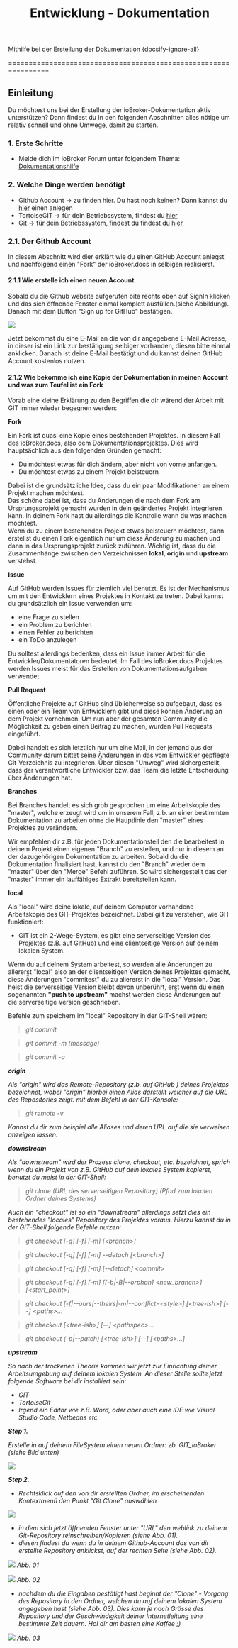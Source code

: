 ﻿---
title:       "Entwicklung - Dokumentation"
lastChanged: "08.01.2019"
editLink:    "https://github.com/ioBroker/ioBroker.docs/edit/master/docs/community/doc.md"
---

Mithilfe bei der Erstellung der Dokumentation {docsify-ignore-all}

================================================================


Einleitung
---------

Du möchtest uns bei der Erstellung der ioBroker-Dokumentation aktiv unterstützen?
Dann findest du in den folgenden Abschnitten alles nötige um relativ schnell und ohne Umwege,
damit zu starten.


### 1. Erste Schritte

- Melde dich im ioBroker Forum unter folgendem Thema: [Dokumentationshilfe](https://forum.iobroker.net/viewtopic.php?f=8&t=16933&p=216031#p216031 "Anmelden als DokumentsMan") 

### 2. Welche Dinge werden benötigt

- Github Account  -> zu finden hier. Du hast noch keinen? Dann kannst du [hier](https://github.com/ "Github Account anlegen") einen anlegen
- TortoiseGIT     -> für dein Betriebssystem, findest du [hier](https://tortoisegit.org/ "TortoiseGIT download") 
- Git             -> für dein Betriebssystem, findest du findest du [hier](https://git-scm.com/ "GIT download")

### 2.1. Der Github Account

In diesem Abschnitt wird dier erklärt wie du einen GitHub Account anlegst und nachfolgend einen "Fork"
der ioBroker.docs in selbigen realisierst.


#### 2.1.1 Wie erstelle ich einen neuen Account

Sobald du die Github website aufgerufen bite rechts oben auf SignIn klicken und das sich öffnende Fenster einmal komplett
ausfüllen.(siehe Abbildung). Danach mit dem Button "Sign up for GitHub" bestätigen.  

![](media/GithubSignIn.PNG) 

Jetzt bekommst du eine E-Mail an die von dir angegebene E-Mail Adresse, in dieser ist ein Link zur bestätigung selbiger vorhanden,
diesen bitte einmal anklicken. Danach ist deine E-Mail bestätigt und du kannst deinen GitHub Account kostenlos nutzen.

#### 2.1.2 Wie bekomme ich eine Kopie der Dokumentation in meinen Account und was zum Teufel ist ein Fork

Vorab eine kleine Erklärung zu den Begriffen die dir wärend der Arbeit mit GIT immer wieder begegnen werden:

<b>Fork</b>

Ein Fork ist quasi eine Kopie eines bestehenden Projektes. In diesem Fall des ioBroker.docs, also dem Dokumentationsprojektes. 
Dies wird hauptsächlich aus den folgenden Gründen gemacht:           
- Du möchtest etwas für dich ändern, aber nicht von vorne anfangen.                                    
- Du möchtest etwas zu einem Projekt beisteuern 

Dabei ist die grundsätzliche Idee, dass du ein paar Modifikationen an einem Projekt machen möchtest.   
Das schöne dabei ist, dass du Änderungen die nach dem Fork am Ursprungsprojekt gemacht wurden in dein geändertes Projekt integrieren kann. In deinem Fork hast du allerdings die Kontrolle wann du was machen möchtest.         
Wenn du zu einem bestehenden Projekt etwas beisteuern möchtest, dann erstellst du einen Fork eigentlich nur um diese Änderung zu machen und dann in das Ursprungsprojekt zurück zuführen.
Wichtig ist, dass du die Zusammenhänge zwischen den Verzeichnissen <b>lokal</b>, <b>origin</b> und <b>upstream</b> verstehst.

<b>Issue</b>

Auf GitHub werden Issues für ziemlich viel benutzt. Es ist der Mechanismus um mit den Entwicklern eines Projektes in Kontakt zu treten. Dabei kannst du grundsätzlich ein Issue verwenden um:
- eine Frage zu stellen
- ein Problem zu berichten
- einen Fehler zu berichten
- ein ToDo anzulegen

Du solltest allerdings bedenken, dass ein Issue immer Arbeit für die Entwickler/Dokumentatoren bedeutet. 
Im Fall des ioBroker.docs Projektes werden Issues meist für das Erstellen von Dokumentationsaufgaben verwendet


<b>Pull Request</b>

Öffentliche Projekte auf GitHub sind üblicherweise so aufgebaut, dass es einen oder ein Team von Entwicklern gibt und diese können Änderung an dem Projekt vornehmen. Um nun aber der gesamten Community die Möglichkeit zu geben einen Beitrag zu machen, wurden Pull Requests eingeführt.

Dabei handelt es sich letztlich nur um eine Mail, in der jemand aus der Community darum bittet seine Änderungen in das vom Entwickler gepflegte Git-Verzeichnis zu integrieren. Über diesen "Umweg" wird sichergestellt, dass der verantwortliche Entwickler bzw. das Team die letzte Entscheidung über Änderungen hat.

<b>Branches</b>

Bei Branches handelt es sich grob gesprochen um eine Arbeitskopie des "master", welche erzeugt wird um in unserem Fall, z.b. an einer bestimmten Dokumentation zu arbeiten ohne die Hauptlinie den "master" eines Projektes zu verändern.

Wir empfehlen dir z.B. für jeden Dokumentationsteil den die bearbeitest in deinem Projekt einen eigenen "Branch" zu erstellen, 
und nur in diesem an der dazugehörigen Dokumentation zu arbeiten. Sobald du die Dokumentation finalisiert hast, kannst du den "Branch" wieder dem "master" über den "Merge" Befehl zuführen.
So wird sichergestellt das der "master" immer ein lauffähiges Extrakt bereitstellen kann.

<b>local</b>

Als "local" wird deine lokale, auf deinem Computer vorhandene Arbeitskopie des GIT-Projektes bezeichnet. Dabei gilt zu verstehen,
wie GIT funktioniert:
- GIT ist ein 2-Wege-System, es gibt eine serverseitige Version des Projektes (z.B. auf GitHub) und eine clientseitige Version auf deinem lokalen System.

Wenn du auf deinem System arbeitest, so werden alle Änderungen zu allererst "local" also an der clientseitigen Version deines Projektes
gemacht, diese Änderungen "commitest" du zu allererst in die "local" Version.
Das heist die serverseitige Version bleibt davon unberührt, erst wenn du einen sogenannten <b>"push to upstream"</b> machst werden diese Änderungen auf die serverseitige Version geschrieben.

Befehle zum speichern im "local" Repository in der GIT-Shell wären:
> <em>git commit

> <em> git commit -m (message)

> <em> git commit -a


<b>origin</b>

Als "origin" wird das Remote-Repository (z.b. auf GitHub ) deines Projektes bezeichnet, wobei "origin" hierbei einen Alias darstellt welcher auf die URL des Repositories zeigt.
mit dem Befehl in der GIT-Konsole:
> <em>git remote -v

Kannst du dir zum beispiel alle Aliases und deren URL auf die sie verweisen anzeigen lassen.

<b>downstream</b>

Als "downstream" wird der Prozess clone, checkout, etc. bezeichnet, sprich wenn du ein Projekt von z.B. GitHub auf dein lokales System
kopierst, benutzt du meist in der GIT-Shell:

> <em>git clone (URL des serverseitigen Repository) (Pfad zum lokalen Ordner deines Systems)

Auch ein "checkout" ist so ein "downstream" allerdings setzt dies ein bestehendes "locales" Repository des Projektes voraus.
Hierzu kannst du in der GIT-Shell folgende Befehle nutzen:

> <em>git checkout</em> [-q] [-f] [-m] [&lt;branch&gt;]

> <em>git checkout</em> [-q] [-f] [-m] --detach [&lt;branch&gt;]

> <em>git checkout</em> [-q] [-f] [-m] [--detach] &lt;commit&gt;

> <em>git checkout</em> [-q] [-f] [-m] [[-b|-B|--orphan] &lt;new_branch&gt;] [&lt;start_point&gt;]

> <em>git checkout</em> [-f|--ours|--theirs|-m|--conflict=&lt;style&gt;] [&lt;tree-ish&gt;] [--] &lt;paths&gt;&#8230;&#8203;

> <em>git checkout</em> [&lt;tree-ish&gt;] [--] &lt;pathspec&gt;&#8230;&#8203;

> <em>git checkout</em> (-p|--patch) [&lt;tree-ish&gt;] [--] [&lt;paths&gt;&#8230;&#8203;]


<b>upstream</b>


So nach der trockenen Theorie kommen wir jetzt zur Einrichtung deiner Arbeitsumgebung auf deinem lokalen System.
An dieser Stelle sollte jetzt folgende Software bei dir installiert sein:

- GIT
- TortoiseGit
- Irgend ein Editor wie z.B. Word, oder aber auch eine IDE wie Visual Studio Code, Netbeans etc.

<b>Step 1.</b>

Erstelle in auf deinem FileSystem einen neuen Ordner: zb. GIT_ioBroker (siehe Bild unten)

![](media/CreateGitRepo001.PNG)

<b>Step 2.</b>

- Rechtsklick auf den von dir erstellten Ordner, im erscheinenden Kontextmenü den Punkt "Git Clone" auswählen

![](media/CreateGitRepo002.PNG)

- in dem sich jetzt öffnenden Fenster unter "URL" den weblink zu deinem Git-Repository reinschreiben/Kopieren 
  (siehe Abb. 01).
- diesen findest du wenn du in deinem Github-Account das von dir erstellte Repository anklickst, auf der rechten Seite 
  (siehe Abb. 02).

![](media/CreateGitRepo003.PNG)
*Abb. 01*

![](media/CreateGitRepo004.PNG)
*Abb. 02*

- nachdem du die Eingaben bestätigt hast beginnt der "Clone" - Vorgang des Repository in den Ordner, 
  welchen du auf deinem lokalen System angegeben hast (siehe Abb. 03). Dies kann je nach Grösse des Repository und der Geschwindigkeit
  deiner Internetleitung eine bestimmte Zeit dauern. Hol dir am besten eine Kaffee ;)

![](media/CreateGitRepo005.PNG)
*Abb. 03*